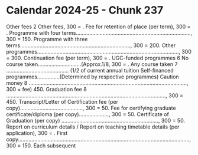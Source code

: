 # Calendar 2024-25 - Chunk 237

<!-- Chunk tokens: 972, Enriched tokens: 975 -->

Other fees 2
Other fees, 300 = . Fee for retention of place (per term), 300 = . Programme with four terms............................................................................., 300 = 150. Programme with three terms.........................................................................., 300 = 200. Other programmes..............................................................................................., 300 = 300. Continuation fee (per term), 300 = . UGC-funded programmes 6 No course taken.............................(Approx.1/8, 300 = . Any course taken 7 .......................................... (1/2 of current annual tuition Self-financed programmes...............(Determined by respective programmes) Caution money 8 .........................................................................................................., 300 = fee) 450. Graduation fee 8 ..........................................................................................................., 300 = 450. Transcript/Letter of Certification fee (per copy).........................................., 300 = 50. Fee for certifying graduate certificate/diploma (per copy)...................., 300 = 50. Certificate of Graduation (per copy) ................................................................., 300 = 50. Report on curriculum details / Report on teaching timetable details (per application), 300 = . First copy..................................................................................................................., 300 = 150. Each subsequent